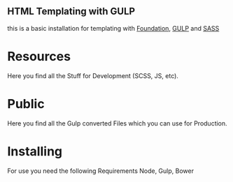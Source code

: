 ## HTML Templating with GULP

this is a basic installation for templating with [Foundation](http://foundation.zurb.com), [GULP](http://gulpjs.com/) and [SASS](http://sass-lang.com/)

# Resources
Here you find all the Stuff for Development (SCSS, JS, etc).

# Public
Here you find all the Gulp converted Files which you can use for Production.

# Installing
For use you need the following Requirements
Node, Gulp, Bower